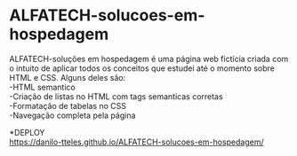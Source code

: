 # ALFATECH-solucoes-em-hospedagem
ALFATECH-soluções em hospedagem é uma página web fictícia criada  com o intuito de aplicar todos os conceitos que estudei até o momento sobre HTML e CSS.
Alguns deles são:<br>
-HTML semantico<br>
-Criação de listas no HTML com tags semanticas corretas<br>
-Formatação de tabelas no CSS<br>
-Navegação completa pela página <br>

*DEPLOY<br>
https://danilo-tteles.github.io/ALFATECH-solucoes-em-hospedagem/
